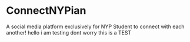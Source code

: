 # ConnectNYPian
A social media platform exclusively for NYP Student to connect with each another!
hello i am testing dont worry this is a TEST
